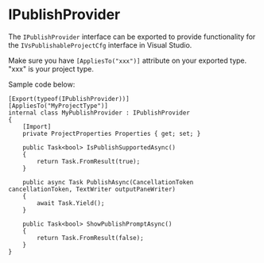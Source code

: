 IPublishProvider
================

The `IPublishProvider` interface can be exported to provide functionality
for the `IVsPublishableProjectCfg` interface in Visual Studio.

Make sure you have `[AppliesTo("xxx")]` attribute on your exported type.
"xxx" is your project type.

Sample code below:

    [Export(typeof(IPublishProvider))]
    [AppliesTo("MyProjectType")]
    internal class MyPublishProvider : IPublishProvider
    {
        [Import]
        private ProjectProperties Properties { get; set; }

        public Task<bool> IsPublishSupportedAsync()
        {
            return Task.FromResult(true);
        }

        public async Task PublishAsync(CancellationToken cancellationToken, TextWriter outputPaneWriter)
		{
			await Task.Yield();
        }

        public Task<bool> ShowPublishPromptAsync()
        {
            return Task.FromResult(false);
        }
    }

